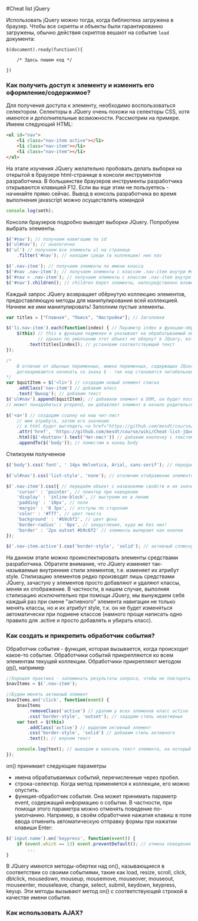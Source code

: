#Cheat list jQuery

Использовать jQuery можно тогда, когда библиотека загружена в браузер. Чтобы все скрипты и объекты были гарантированно загружены, обычно действия скриптов вешают на событие `load` документа:

```
$(document).ready(function(){

	/* Здесь пишем код */
	
})
``` 

### Как получить доступ к элементу и изменить его оформление/содержимое?
Для получения доступа к элементу, необходимо воспользоваться селектором. Селекторы в JQuery очень похожи на селекторы CSS, хотя имеются и дополнительные возможности. Рассмотрим на примере.
Имеем следующий HTML:
```html
<ul id="nav">
	<li class="nav-item active"></li>
	<li class="nav-item"></li>
	<li class="nav-item"></li>
</ul>
```
На этапе изучения JQuery желательно пробовать делать выборки на открытой в браузере html-странице в консоли инструментов разработчика. В большинстве браузеров инструменты разработчика открываются клавишей F12. Если вы еще этим не пользуетесь - начинайте прямо сейчас.
Вывод в консоль разработчика во время выполнения javascript можно осуществлять командой
```javascript
console.log(smth);
```
Консоли браузеров подробно выводят выборки JQuery.
Попробуем выбрать элементы.
```javascript
$('#nav'); // получаем навигацию по id
$('ul#nav'); // аналогично
$('ul') // получаем все элементы ul на странице
	.filter('#nav'); // находим среди (в коллекции) них nav

$('.nav-item'); // получаем элементы по имени класса
$('#nav .nav-item'); // получаем элементы с классом .nav-item внутри #nav любой вложенности
$('#nav > .nav-item'); // получаем элементы с классом .nav-item внутри #nav непосредственной вложенности
$('#nav').children(); // children берет элементы, непосредственно вложенные в nav
```
Каждый запрос JQuery возвращает обёрнутую коллекцию элементов, предоставляющую методы для манипулирования всей коллекцией.
Начнем же ими манипулировать! Заполним пустые элементы.
```javascript
var titles = ["Главная", "Поиск", "Настройки"]; // Заголовки

$('li.nav-item').each(function(index) { // Параметр index в функции-обработчике не обязателен
	$(this) // this в функции подменен и указывает на обрабатываемый объект
			// однако по умолчанию этот объект не обернут в JQuery, вот и обернули
		.text(titles[index]); // установим соответствующий текст
});

/*
	В отличие от обычных переменных, имена переменных, содержащих JQuery-коллекцию,
	договариваются начинать со знака $ - так код становится читабельнее.
*/
var $quitItem = $('<li>') // создадим новый элемент списка
	.addClass('nav-item') // добавим класс
	.text('Выход'); // добавим текст
$('ul#nav').append($quitItem); // добавили элемент в DOM, он будет последним в #nav
// может понадобиться prepend, он добавляет элемент в начало родительского элемента

$('<a>') // создадим ссылку на наш чит-лист
	// имя атрибута, затем его значение
	// в html будет выглядеть <a href="https://github.com/mesdt/course/wiki/Cheat-list-jQuery/"></a>
	.attr('href', 'https://github.com/mesdt/course/wiki/Cheat-list-jQuery/')
	.html($('<button>').text('Чит-лист')) // добавим кнопочку с текстом
	.appendTo($('body')); // поместим в конец body
```
Стилизуем полученное
```javascript
$('body').css('font', ' 14px Helvetica, Arial, sans-serif'); // передаём название свойства и значение

$('ul#nav').css('list-style', 'none'); // отключим отображение элементов как списка

$('.nav-item').css({ // передаём объект с названиями свойств и их значениями
	'cursor' : 'pointer', // поинтер при наведении
	'display' : 'inline-block', // выстроим их в линию
	'padding' : '10px', // поля
	'margin' : '0 3px', // отступы по сторонам
	'color' : '#fff', // цвет текста
	'background' : '#b9c6f2', // цвет фона
	'border-radius' : '6px', // закругления, куда же без них!
	'border' : '2px outset #b9c6f2' // элементы выпирают как кнопки
});

$('.nav-item.active').css('border-style', 'solid'); // активный сплюснут
```
На данном этапе можно проинспектировать элементы средствами разработчика. Обратите внимание, что JQuery изменяет так-называемые внутренние стили элементов, т.е. изменяет их атрибут style. Стилизацию элементов редко производят лишь средствами JQuery, зачастую у элементов просто добавляют и удаляют классы, меняя их отображение. В частности, в нашем случае, выполняя стилизацию исключительно при помощи JQuery, мы вынуждаем себя каждый раз при смене "активного" элемента навигации не только менять классы, но и их атрибут style, т.к. он не будет изменяться автоматически при подмене классов (намного проще написать одно правило для .active и просто добавлять и убирать класс).

### Как создать и прикрепить обработчик события?
Обработчик события - функция, которая вызывается, когда происходит какое-то событие. 
Обработчики событий прикрепляются ко всем элементам текущей коллекции. Обработчики прикрепляют методом [on()](https://api.jquery.com/on/), например
```javascript
//Хорошая практика - запоминать результаты запроса, чтобы не повторять его каждый раз без необходимости
$navItems = $('.nav-item');

//Будем менять активный элемент
$navItems.on('click', function(event) {
	$navItems
		.removeClass('active') // удалим у всех элеменов класс active
		.css('border-style', 'outset'); // зададим стиль неактивных
	var text = $(this)
		.addClass('active') // выделим активный элемент
		.css('border-style', 'solid') // добавим стиль активного
		.text(); // вернем текст

	console.log(text); // выведем в консоль текст элемента, на который нажали
});
```
on() принимает следующие параметры
* имена обрабатываемых событий, перечисленные через пробел.
* строка-селектор. Когда метод применяется к коллекции, его можно опустить.
* функция-обработчик события. Она может принимать параметр event, содержащий информацию о событии. В частности, при помощи этого параметра можно отменять поведение по-умолчанию. Например, в своём обработчике нажатия клавиш в поле ввода отменить автоматическую отправку формы при нажатии клавиши Enter:
```javascript
$('input.name').on('keypress', function(event)) {
	if (event.which == 13) event.preventDefault(); // отмена поведения по-умолчанию
        ...
}
```
В JQuery имеются методы-обертки над on(), называющиеся в соответствии со своими событиями, такие как load, resize, scroll, click, dblclick, mousedown, mouseup, mousemove, mouseover, mouseout, mouseenter, mouseleave, change, select, submit, keydown, keypress, keyup. Эти методы вызывают метод on() с соответствующей строкой в качестве имени события.




### Как использовать AJAX?
 